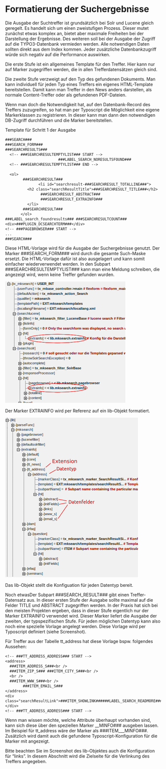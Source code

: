 Formatierung der Suchergebnisse
===============================

Die Ausgabe der Suchtreffer ist grundsätzlich bei Solr und Lucene gleich geregelt. Es handelt sich um einen zweistufigen Prozess. Dieser mutet zunächst etwas komplex an, bietet aber maximale Freiheiten bei der Darstellung der Ergebnisse. Des weiteren soll bei der Ausgabe der Zugriff auf die TYPO3-Datenbank vermieden werden. Alle notwendigen Daten sollten direkt aus dem Index kommen. Jeder zusätzliche Datenbankzugriff würde sich negativ auf die Performance auswirken.

Die erste Stufe ist ein allgemeines Template für den Treffer. Hier kann nur auf Marker zugegriffen werden, die in allen Trefferdatensätzen gleich sind.

Die zweite Stufe verzweigt auf den Typ des gefundenen Dokuments. Man kann individuell für jeden Typ eines Treffers ein eigenes HTML-Template bereitstellen. Damit kann man Treffer in den News anders darstellen, als normale Content-Treffer oder als gefundenen PDF-Dateien.

Wenn man doch die Notwendigkeit hat, auf den Datenbank-Record des Treffers zuzugreifen, so hat man per Typoscript die Möglichkeit eine eigene Markerklassen zu registrieren. In dieser kann man dann den notwendigen DB-Zugriff durchführen und die Marker bereitstellen.

Template für Schritt 1 der Ausgabe

    ###SEARCH###
    ###SEARCH_FORM###
    ###SEARCHRESULTS###
      <!-- ###SEARCHRESULTEMPTYLIST### START -->
                            ###LABEL_SEARCH_NORESULTSFOUND###
      <!-- ###SEARCHRESULTEMPTYLIST### END -->

      <ol>
            ###SEARCHRESULT###
                   <li id="searchresult-###SEARCHRESULT_TOTALLINE###">
              <h2 class="searchResultTitle">###SEARCHRESULT_TITLE###</h2>
                    ###SEARCHRESULT_ABSTRACT###
                    ###SEARCHRESULT_EXTRAINFO###
              </li>
            ###SEARCHRESULT###
           </ol>
    ###LABEL_search_foundresults### ###SEARCHRESULTCOUNT###
    <div>###PLUGIN_DCSEARCHTERM###</div>
    <!-- ###PAGEBROWSER### START -->
    ...
    ###SEARCH###

Diese HTML-Vorlage wird für die Ausgabe der Suchergebnisse genutzt. Der Marker \#\#\#SEARCH\_FORM\#\#\# wird durch die gesamte Such-Maske ersetzt. Die HTML-Vorlage dafür ist also ausgelagert und kann somit einfacher wiederverwendet werden. In den Subpart \#\#\#SEARCHRESULTEMPTYLIST\#\#\# kann man eine Meldung schreiben, die angezeigt wird, wenn keine Treffer gefunden wurden.

![Der Marker EXTRAINFO wird per Referenz auf ein lib-Objekt formatiert.](../../Images/manual_html_5b7527b5.png)

Der Marker EXTRAINFO wird per Referenz auf ein lib-Objekt formatiert.

![Das lib-Objekt stellt die Konfiguation für jeden Datentyp bereit.](../../Images/manual_html_22fe6f2a.png)

Das lib-Objekt stellt die Konfiguation für jeden Datentyp bereit.

Noch etwasDer Subpart \#\#\#SEARCH\_RESULT\#\#\# gibt einen Treffer-Datensatz aus. In dieser ersten Stufe der Ausgabe sollte maximal auf die Felder TITLE und ABSTRACT zugegriffen werden. In der Praxis hat sich bei den meisten Projekten ergeben, dass in dieser Stufe eigentlich nur der Marker EXTRAINFO verwendet wird. Dieser Marker liefert die Ausgabe der zweiten, der typspezifischen Stufe. Für jeden möglichen Datentyp kann also noch eine spezielle Vorlage angelegt werden. Diese Vorlage wird per Typoscript definiert (siehe Screenshot).

Für Treffer aus der Tabelle tt\_address hat diese Vorlage bspw. folgendes Aussehen:

    <!-- ###TT_ADDRESS_ADDRESS### START -->
    <address>
      ###ITEM_ADDRESS_S###<br />
      ###ITEM_ZIP_S### ###ITEM_CITY_S###<br />
      <br />
      ###ITEM_WWW_S###<br />
            ###ITEM_EMAIL_S###
    </address>
    <div class="searchResultLink">###ITEM_SHOWLINK######LABEL_SEARCH_READMORE######ITEM_SHOWLINK###</div>
    <!-- ###TT_ADDRESS_ADDRESS### START -->

Wenn man wissen möchte, welche Attribute überhaupt vorhanden sind, kann sich diese über den speziellen Marker \_\_MINFO\#\#\# ausgeben lassen. Im Beispiel für tt\_address wäre der Marker als \#\#\#ITEM\_\_\_MINFO\#\#\#. Zusätzlich wird damit auch die gefundene Typoscript-Konfiguration für die Marker mit angezeigt.

Bitte beachten Sie im Screenshot des lib-Objektes auch die Konfiguration für “links”. In diesem Abschnitt wird die Zielseite für die Verlinkung des Treffers angegeben.
